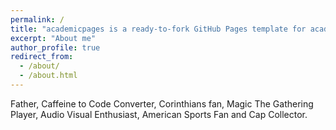 ```yaml
---
permalink: /
title: "academicpages is a ready-to-fork GitHub Pages template for academic personal websites"
excerpt: "About me"
author_profile: true
redirect_from: 
  - /about/
  - /about.html
---
```


Father, Caffeine to Code Converter, Corinthians fan, Magic The Gathering Player, Audio Visual Enthusiast, American Sports Fan and Cap Collector.